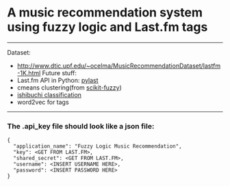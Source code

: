# A music recommendation system using fuzzy logic and Last.fm tags

-----
Dataset:
- http://www.dtic.upf.edu/~ocelma/MusicRecommendationDataset/lastfm-1K.html
Future stuff:
- Last.fm API in Python: [pylast](https://github.com/pylast/pylast)
- cmeans clustering(from [scikit-fuzzy](https://github.com/scikit-fuzzy/scikit-fuzzy))
- [ishibuchi classification](http://citeseerx.ist.psu.edu/viewdoc/download?doi=10.1.1.294.6338&rep=rep1&type=pdf)
- word2vec for tags


-----
### The .api_key file should look like a json file:
```
{
  "application_name": "Fuzzy Logic Music Recommendation",
  "key": <GET FROM LAST.FM>,
  "shared_secret": <GET FROM LAST.FM>,
  "username": <INSERT USERNAME HERE>,
  "password": <INSERT PASSWORD HERE>
}
```
